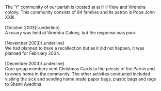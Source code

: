 The 'Y' community of our parish is located at at Hill View and Virendra
colony. This community consists of 84 families and its patron is Pope
John XXIII.\
\
[October 2003]{.underline}\
A rosary was held at Virendra Colony, but the response was poor.\
\
[November 2003]{.underline}\
We had planned to have a recollection but as it did not happen, it was
planned for February 2004.\
\
[December 2003]{.underline}\
Core group members sent Christmas Cards to the priests of the Parish and
to every home in the community. The other activites conducted included
visiting the sick and sending home made paper bags, plastic bags and
rags to Shanti Avedhna.

